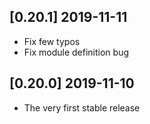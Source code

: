 ## [0.20.1] 2019-11-11
- Fix few typos
- Fix module definition bug
## [0.20.0] 2019-11-10
- The very first stable release
